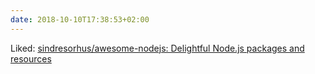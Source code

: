 ```yaml
---
date: 2018-10-10T17:38:53+02:00
---
```


Liked: [sindresorhus/awesome-nodejs: Delightful Node.js packages and resources](https://github.com/sindresorhus/awesome-nodejs)
